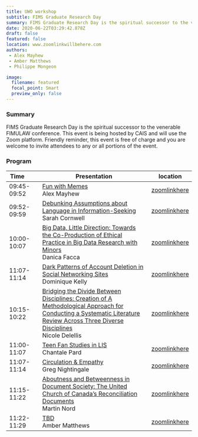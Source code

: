 ```yaml
---
title: UWO workshop
subtitle: FIMS Graduate Research Day
summary: FIMS Graduate Research Day is the spiritual successor to the venerable FIMULAW conference. This event is being hosted by CAIS and will use the Zoom platform. Friendly reminder, this event is free of charge and you are welcome to invite attendees to any or all portions of the event.
date: 2020-06-22T03:29:42.878Z
draft: false
featured: false
location: www.zoomlinkwillbehere.com
authors:
 - Alex Mayhew
 - Amber Matthews
 - Philippe Mongeon

image:
  filename: featured
  focal_point: Smart
  preview_only: false
---
```


### Summary

FIMS Graduate Research Day is the spiritual successor to the venerable FIMULAW conference. This event is being hosted by CAIS and will use the Zoom platform. Friendly reminder, this event is free of charge and you are welcome to invite attendees to any or all portions of the event.


### Program

 | Time&nbsp;&nbsp;&nbsp;&nbsp;&nbsp;&nbsp;&nbsp;       	| Presentation                                	| location                           	|
 |-------------	|---------------------------------------------	|------------------------------------	| 
 | 09:45-09:52 	| [Fun with Memes](../../talk/FIMS2020.1Mayhew)<br> Alex Mayhew 	| [zoomlinkhere](zoomwillbehere.com) 	| 
 | 09:52-09:59 	| [Debunking Assumptions about Language in Information-Seeking](../../talk/FIMS2020.2Cornwell)<br> Sarah Cornwell | [zoomlinkhere](zoomwillbehere.com) | 
 | 10:00-10:07 	| [Big Data, Little Direction: Towards the Co-Production of Ethical Practice in Big Data Research with Minors](../../talk/FIMS2020.3Facca)<br> Danica Facca                  	| [zoomlinkhere](zoomwillbehere.com) |
 | 11:07-11:14 	| [Dark Patterns of Account Deletion in Social Networking Sites](../../talk/FIMS2020.4Kelly)<br> Dominique Kelly                  	| [zoomlinkhere](zoomwillbehere.com) 	|
 | 10:15-10:22 	| [Bridging the Divide Between Disciplines: Creation of A Methodological Approach for Conducting a Systematic Literature Review Across Three Diverse Disciplines ](../../talk/FIMS2020.5Delellis)<br> Nicole Delellis                  	| [zoomlinkhere](zoomwillbehere.com) 	|
 | 11:00-11:07 	| [Teen Fan Studies in LIS](../../talk/FIMS2020.6Pard)<br> Chantale Pard                  	| [zoomlinkhere](zoomwillbehere.com) 	|
 | 11:07-11:14 	| [Circulation & Empathy](../../talk/FIMS2020.7Nightingale)<br> Greg Nightingale                  	| [zoomlinkhere](zoomwillbehere.com) 	|
 | 11:15-11:22 	| [Aboutness and Betweenness in Document Society: The United Church of Canada’s Reconciliation Documents](../../talk/FIMS2020.8Nord)<br> Martin Nord                  	| [zoomlinkhere](zoomwillbehere.com) 	|
 | 11:22-11:29 	| [TBD](../../talk/FIMS2020.9Matthews)<br> Amber Matthews                  	| [zoomlinkhere](zoomwillbehere.com) 	|
